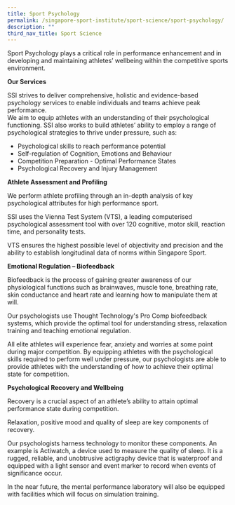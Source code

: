 ```yaml
---
title: Sport Psychology
permalink: /singapore-sport-institute/sport-science/sport-psychology/
description: ""
third_nav_title: Sport Science
---
```


Sport Psychology plays a critical role in performance enhancement and in developing and maintaining athletes’ wellbeing within the competitive sports environment. 

**Our Services**

SSI strives to deliver comprehensive, holistic and evidence-based psychology services to enable individuals and teams achieve peak performance.  
We aim to equip athletes with an understanding of their psychological functioning. SSI also works to build athletes’ ability to employ a range of psychological strategies to thrive under pressure, such as: 

*   Psychological skills to reach performance potential
*   Self-regulation of Cognition, Emotions and Behaviour
*   Competition Preparation - Optimal Performance States 
*   Psychological Recovery and Injury Management

**Athlete Assessment and Profiling**

We perform athlete profiling through an in-depth analysis of key psychological attributes for high performance sport.

SSI uses the Vienna Test System (VTS), a leading computerised psychological assessment tool with over 120 cognitive, motor skill, reaction time, and personality tests. 

VTS ensures the highest possible level of objectivity and precision and the ability to establish longitudinal data of norms within Singapore Sport.

**Emotional Regulation – Biofeedback**

Biofeedback is the process of gaining greater awareness of our physiological functions such as brainwaves, muscle tone, breathing rate, skin conductance and heart rate and learning how to manipulate them at will.

Our psychologists use Thought Technology's Pro Comp biofeedback systems, which provide the optimal tool for understanding stress, relaxation training and teaching emotional regulation.

All elite athletes will experience fear, anxiety and worries at some point during major competition. By equipping athletes with the psychological skills required to perform well under pressure, our psychologists are able to provide athletes with the understanding of how to achieve their optimal state for competition.

**Psychological Recovery and Wellbeing**

Recovery is a crucial aspect of an athlete’s ability to attain optimal performance state during competition.

Relaxation, positive mood and quality of sleep are key components of recovery.

Our psychologists harness technology to monitor these components. An example is Actiwatch, a device used to measure the quality of sleep. It is a rugged, reliable, and unobtrusive actigraphy device that is waterproof and equipped with a light sensor and event marker to record when events of significance occur.

In the near future, the mental performance laboratory will also be equipped with facilities which will focus on simulation training.